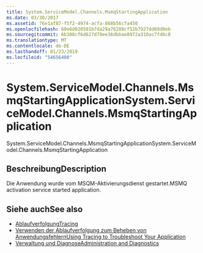 ```yaml
---
title: System.ServiceModel.Channels.MsmqStartingApplication
ms.date: 03/30/2017
ms.assetid: 76e1af87-f5f2-4974-acfa-868b56cfa450
ms.openlocfilehash: 60e6d020501b7da29a76280cf52b7927dd89d0eb
ms.sourcegitcommit: 6b308cf6d627d78ee36dbbae8972a310ac7fd6c8
ms.translationtype: MT
ms.contentlocale: de-DE
ms.lasthandoff: 01/23/2019
ms.locfileid: "54656400"
---
```

# <a name="systemservicemodelchannelsmsmqstartingapplication"></a><span data-ttu-id="0e8bd-102">System.ServiceModel.Channels.MsmqStartingApplication</span><span class="sxs-lookup"><span data-stu-id="0e8bd-102">System.ServiceModel.Channels.MsmqStartingApplication</span></span>
<span data-ttu-id="0e8bd-103">System.ServiceModel.Channels.MsmqStartingApplication</span><span class="sxs-lookup"><span data-stu-id="0e8bd-103">System.ServiceModel.Channels.MsmqStartingApplication</span></span>  
  
## <a name="description"></a><span data-ttu-id="0e8bd-104">Beschreibung</span><span class="sxs-lookup"><span data-stu-id="0e8bd-104">Description</span></span>  
 <span data-ttu-id="0e8bd-105">Die Anwendung wurde vom MSQM-Aktivierungsdienst gestartet.</span><span class="sxs-lookup"><span data-stu-id="0e8bd-105">MSMQ activation service started application.</span></span>  
  
## <a name="see-also"></a><span data-ttu-id="0e8bd-106">Siehe auch</span><span class="sxs-lookup"><span data-stu-id="0e8bd-106">See also</span></span>
- [<span data-ttu-id="0e8bd-107">Ablaufverfolgung</span><span class="sxs-lookup"><span data-stu-id="0e8bd-107">Tracing</span></span>](../../../../../docs/framework/wcf/diagnostics/tracing/index.md)
- [<span data-ttu-id="0e8bd-108">Verwenden der Ablaufverfolgung zum Beheben von Anwendungsfehlern</span><span class="sxs-lookup"><span data-stu-id="0e8bd-108">Using Tracing to Troubleshoot Your Application</span></span>](../../../../../docs/framework/wcf/diagnostics/tracing/using-tracing-to-troubleshoot-your-application.md)
- [<span data-ttu-id="0e8bd-109">Verwaltung und Diagnose</span><span class="sxs-lookup"><span data-stu-id="0e8bd-109">Administration and Diagnostics</span></span>](../../../../../docs/framework/wcf/diagnostics/index.md)
